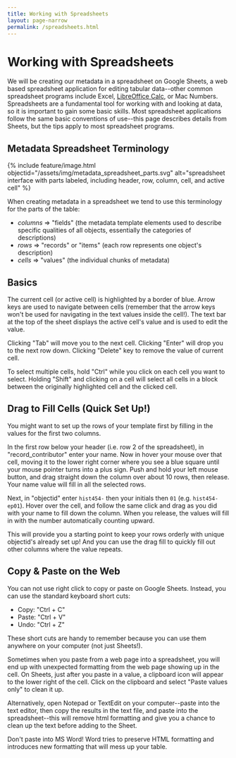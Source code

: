 ```yaml
---
title: Working with Spreadsheets
layout: page-narrow
permalink: /spreadsheets.html
---
```


# Working with Spreadsheets

We will be creating our metadata in a spreadsheet on Google Sheets, a web based spreadsheet application for editing tabular data--other common spreadsheet programs include Excel, [LibreOffice Calc](https://www.libreoffice.org/), or Mac Numbers.
Spreadsheets are a fundamental tool for working with and looking at data, so it is important to gain some basic skills.
Most spreadsheet applications follow the same basic conventions of use--this page describes details from Sheets, but the tips apply to most spreadsheet programs.

## Metadata Spreadsheet Terminology

{% include feature/image.html objectid="/assets/img/metadata_spreadsheet_parts.svg" alt="spreadsheet interface with parts labeled, including header, row, column, cell, and active cell" %}

When creating metadata in a spreadsheet we tend to use this terminology for the parts of the table:

- *columns* => "fields" (the metadata template elements used to describe specific qualities of all objects, essentially the categories of descriptions)
- *rows* => "records" or "items" (each row represents one object's description)
- *cells* => "values" (the individual chunks of metadata)

## Basics

The current cell (or active cell) is highlighted by a border of blue.
Arrow keys are used to navigate between cells (remember that the arrow keys won't be used for navigating in the text values inside the cell!).
The text bar at the top of the sheet displays the active cell's value and is used to edit the value.

Clicking "Tab" will move you to the next cell.
Clicking "Enter" will drop you to the next row down.
Clicking "Delete" key to remove the value of current cell.

To select multiple cells, hold "Ctrl" while you click on each cell you want to select. 
Holding "Shift" and clicking on a cell will select all cells in a block between the originally highlighted cell and the clicked cell.

## Drag to Fill Cells (Quick Set Up!)

You might want to set up the rows of your template first by filling in the values for the first two columns.

In the first row below your header (i.e. row 2 of the spreadsheet), in "record_contributor" enter your name. 
Now in hover your mouse over that cell, moving it to the lower right corner where you see a blue square until your mouse pointer turns into a plus sign.
Push and hold your left mouse button, and drag straight down the column over about 10 rows, then release. 
Your name value will fill in all the selected rows. 

Next, in "objectid" enter `hist454-` then your initials then `01` (e.g. `hist454-ep01`).
Hover over the cell, and follow the same click and drag as you did with your name to fill down the column.
When you release, the values will fill in with the number automatically counting upward.

This will provide you a starting point to keep your rows orderly with unique objectid's already set up!
And you can use the drag fill to quickly fill out other columns where the value repeats.

## Copy & Paste on the Web

You can not use right click to copy or paste on Google Sheets. 
Instead, you can use the standard keyboard short cuts:

- Copy: "Ctrl + C"
- Paste: "Ctrl + V"
- Undo: "Ctrl + Z"

These short cuts are handy to remember because you can use them anywhere on your computer (not just Sheets!).

Sometimes when you paste from a web page into a spreadsheet, you will end up with unexpected formatting from the web page showing up in the cell. 
On Sheets, just after you paste in a value, a clipboard icon will appear to the lower right of the cell. 
Click on the clipboard and select "Paste values only" to clean it up.

Alternatively, open Notepad or TextEdit on your computer--paste into the text editor, then copy the results in the text file, and paste into the spreadsheet--this will remove html formatting and give you a chance to clean up the text before adding to the Sheet.

Don't paste into MS Word! Word tries to preserve HTML formatting and introduces new formatting that will mess up your table.
